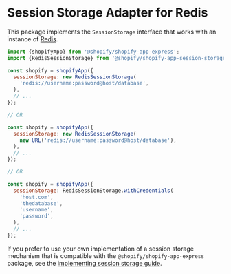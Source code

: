 # Session Storage Adapter for Redis

This package implements the `SessionStorage` interface that works with an instance of [Redis](https://redis.io/).

```js
import {shopifyApp} from '@shopify/shopify-app-express';
import {RedisSessionStorage} from '@shopify/shopify-app-session-storage-redis';

const shopify = shopifyApp({
  sessionStorage: new RedisSessionStorage(
    'redis://username:password@host/database',
  ),
  // ...
});

// OR

const shopify = shopifyApp({
  sessionStorage: new RedisSessionStorage(
    new URL('redis://username:password@host/database'),
  ),
  // ...
});

// OR

const shopify = shopifyApp({
  sessionStorage: RedisSessionStorage.withCredentials(
    'host.com',
    'thedatabase',
    'username',
    'password',
  ),
  // ...
});
```

If you prefer to use your own implementation of a session storage mechanism that is compatible with the `@shopify/shopify-app-express` package, see the [implementing session storage guide](/packages/apps/session-storage/shopify-app-session-storage/implementing-session-storage.md).
